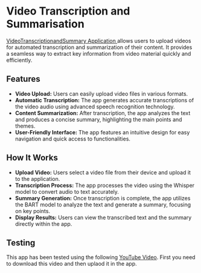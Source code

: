 # Video Transcription and Summarisation
[VideoTranscriptionandSummary Application ](https://huggingface.co/spaces/AreesaAshfaq/VideoTranscriptionandSummarisation) allows users to upload videos for automated transcription and summarization of their content. It provides a seamless way to extract key information from video material quickly and efficiently.

## Features
- **Video Upload:** Users can easily upload video files in various formats.
- **Automatic Transcription:** The app generates accurate transcriptions of the video audio using advanced speech recognition technology.
- **Content Summarization:** After transcription, the app analyzes the text and produces a concise summary, highlighting the main points and themes.
- **User-Friendly Interface:** The app features an intuitive design for easy navigation and quick access to functionalities.

## How It Works
- **Upload Video:** Users select a video file from their device and upload it to the application.
- **Transcription Process:** The app processes the video using the Whisper model to convert audio to text accurately.
- **Summary Generation:** Once transcription is complete, the app utilizes the BART model to analyze the text and generate a summary, focusing on key points.
- **Display Results:** Users can view the transcribed text and the summary directly within the app.

## Testing
This app has been tested using the following [YouTube Video](https://www.youtube.com/watch?v=rwF-X5STYks). 
First you need to download this video and then uplaod it in the app.
